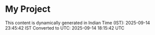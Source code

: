 # My Project

This content is dynamically generated in Indian Time (IST): 2025-09-14 23:45:42 IST
Converted to UTC: 2025-09-14 18:15:42 UTC
